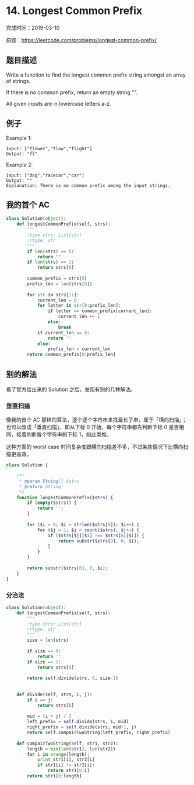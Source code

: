 # 14. Longest Common Prefix

完成时间：2019-03-10

原题：https://leetcode.com/problems/longest-common-prefix/

## 题目描述

Write a function to find the longest common prefix string amongst an array of strings.

If there is no common prefix, return an empty string "".

All given inputs are in lowercase letters a-z.

## 例子

Example 1:
```
Input: ["flower","flow","flight"]
Output: "fl"
```

Example 2:
```
Input: ["dog","racecar","car"]
Output: ""
Explanation: There is no common prefix among the input strings.
```

## 我的首个 AC
```python
class Solution(object):
    def longestCommonPrefix(self, strs):
        """
        :type strs: List[str]
        :rtype: str
        """
        if len(strs) == 0:
            return ""
        if len(strs) == 1:
            return strs[0]
        
        common_prefix = strs[0]
        prefix_len = len(strs[0])
        
        for str in strs[1:]:
            current_len = 0
            for letter in str[0:prefix_len]:
                if letter == common_prefix[current_len]:
                    current_len += 1
                else:
                    break
            if current_len == 0:
                return ''
            else:
                prefix_len = current_len
        return common_prefix[0:prefix_len]
```

## 别的解法

看了官方给出来的 Solution 之后，发现有别的几种解法。

### 垂直扫描

像我的首个 AC 那样的算法，逐个逐个字符串来找最长子串，属于「横向扫描」；也可以改成「垂直扫描」，即从下标 0 开始，每个字符串都先判断下标 0 是否相同，接着判断每个字符串的下标 1，如此类推。

这种方案的 worst case 时间复杂度跟横向扫描差不多，不过某些情况下比横向扫描更高效。

```php
class Solution {

    /**
     * @param String[] $strs
     * @return String
     */
    function longestCommonPrefix($strs) {
        if (empty($strs)) {
            return '';
        }
        
        for ($i = 0; $i < strlen($strs[0]); $i++) {
            for ($j = 1; $j < count($strs); $j++) {
                if ($strs[$j][$i] !== $strs[0][$i]) {
                    return substr($strs[0], 0, $i);
                }
            }    
        }
        
        return substr($strs[0], 0, $i);
    }
}
```

### 分治法

```python
class Solution(object):
    def longestCommonPrefix(self, strs):
        """
        :type strs: List[str]
        :rtype: str
        """
        size = len(strs)
        
        if size == 0:
            return ''
        if size == 1:
            return strs[0]
        
        return self.divide(strs, 0, size-1)
        
    
    def divide(self, strs, i, j):
        if i == j:
            return strs[i]
        
        mid = (i + j) / 2
        left_prefix = self.divide(strs, i, mid)
        right_prefix = self.divide(strs, mid+1, j)
        return self.compairTwoString(left_prefix, right_prefix)
    
    def compairTwoString(self, str1, str2):
        length = min(len(str1), len(str2))
        for i in xrange(length):
            print str1[i], str2[i]
            if str1[i] != str2[i]:
                return str1[0:i]
        return str1[0:length]
```